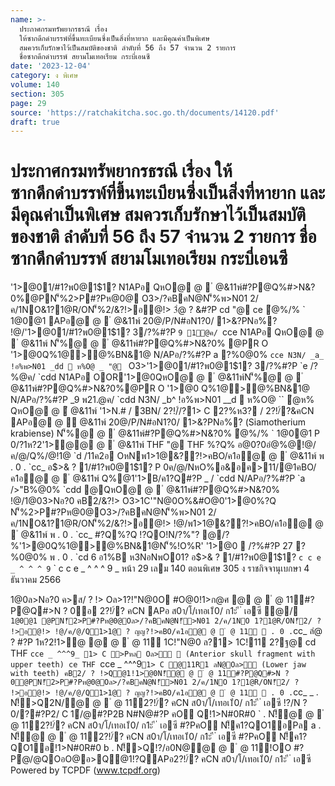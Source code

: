 ```yaml
---
name: >-
  ประกาศกรมทรัพยากรธรณี เรื่อง
  ให้ซากดึกดำบรรพ์ที่ขึ้นทะเบียนซึ่งเป็นสิ่งที่หายาก และมีคุณค่าเป็นพิเศษ
  สมควรเก็บรักษาไว้เป็นสมบัติของชาติ ลำดับที่ 56 ถึง 57 จำนวน 2 รายการ
  ชื่อซากดึกดำบรรพ์ สยามโมเทอเรียม กระบี่เอนซี
date: '2023-12-04'
category: ง พิเศษ
volume: 140
section: 305
page: 29
source: 'https://ratchakitcha.soc.go.th/documents/14120.pdf'
draft: true
---
```


# ประกาศกรมทรัพยากรธรณี เรื่อง ให้ซากดึกดำบรรพ์ที่ขึ้นทะเบียนซึ่งเป็นสิ่งที่หายาก และมีคุณค่าเป็นพิเศษ สมควรเก็บรักษาไว้เป็นสมบัติของชาติ ลำดับที่ 56 ถึง 57 จำนวน 2 รายการ ชื่อซากดึกดำบรรพ์ สยามโมเทอเรียม กระบี่เอนซี

'1>@01/#1?พ0@1$1? N1APอ QหO@ @  ํ @&11พ์#?P@Q%#>N&?0%@PN'็%2>P#?Pห@0@ O3>/?คBคN@N'็%พ>N01 2/ค/1NO&1?1@R/ON'็%2/&?!>อ@!> 3ํ@ ? &#?P cd "@ ce ํ@%/% ` 1@0@1 APอ@ @  ํ @&11พ์ 20@/P/N#อN1?0/ 1>&?PNอ%? !@/'1>@01/#1?พ0@1$1? 3/?%#?P `9 1@ค/ `cce N1APอ QหO@ @  ํ @&11พ์ N'็%@ @  ํ @&11พ์#?P@Q%#>N&?0% @PR O '1>@0Q%1@>@%BN&1@ N/APอ/?%#?P a ?%0@0% `cce N3N/ _a_ !อ%พ>N01 _dd  ห%O@ _ "@ ` O3>'1>@01/#1?พ0@1$1? 3/?%#?P `e /?%@ค/ `cdd N1APอ OOR'1>@0QหO@ @  ํ @&11พ์N'็%@ @  ํ @&11พ์#?P@Q%#>N&?0%@PR O '1>@0 Q%1@>@%BN&1@ N/APอ/?%#?P _9 พ21.@ค/ `cdd N3N/ _b^ !อ%พ>N01 __d  ห%O@ `` ํ@ห% QหO@ @  ํ @&11พ์ '1>N.# / 3BN/ 2?!/์/?1> C 2?%ห3? / 2?!/์?&คCN APอ@ @  ํ @&11พ์ 20@/P/N#อN1?0/ 1>&?PNอ%? (Siamotherium krabiense) N'็%@ @  ํ @&11พ์#?P@Q%#>N&?0% ํ@%/% ` 1@0@1 P 0/?1ห?2'1>ํ@@ @  ํ @&11พ์ THF "@ THF %?Q% อ@0?0อํ@%@!@/ค/@/Q%/@!1@ `d /11ค2อ OหNพ1>1@&??!>คBO/ค1อ@ @  ํ @&11พ์ พ . 0 . `cc_ อ$>& ? 1/#1?พ0@1$1? P 0ค/@/NหO%อ&อค>11/@1คBO/ค1อ@ @  ํ @&11พ์ Q%@1'1>B/ค1?Q#?P _ / `cdd N/APอ/?%#?P `a />"B%@0% `cdd @QหO@ @  ํ @&11พ์#?P@Q%#>N&?0% !@/1@03>Nอ?0 คB2/&?!> O3>1C'"N@0O%&#O@0'1>@0%?Q N'็%2>P#?Pห@0@O3>/?คBคN@N'็%พ>N01 2/ค/1NO&1?1@R/ON'็%2/&?!>อ@!> !@/พ1>1@&??!>คBO/ค1อ@ @  ํ @&11พ์ พ . 0 . `cc_ #?Q%?Q !?QO!N/?%"? @/?%'1>@0Q%1@>@%BN&1@N'็%!O%R' '1>@0  /?%#?P 27 ?%0@0% พ . 0 . `cd 6 อ1%B ห3NอNพO01? อ$>& ? 1/#1?พ0@1$1? ` c c e _ ^ ^ ^ 9 ` ` c c e _ ^ ^ ^ 9 _ หน้า 29 เลม 140 ตอนพิเศษ 305 ง ราชกิจจานุเบกษา 4 ธันวาคม 2566

1@0ล>Nอ?0 ค>ส/ ? !> Oล>1?!"N@0O #O@0!1>ก@ศ @ @  ํ @ 11์#?P@Q#>N ? 0อ 2?!/์? คCN APอ ส0า/โ/เทอเ1ี0/ ก1ะ ี ่ เอซี ํ@/ ` 1@0@1 @PN!็2>P#?Pห@0@Oล>/?คBคN@N!็>N01 2/ค/1NO 1?1@R/ON!็2/ ? !>อ@!> !@/ค/@/Q1>1@ ? ญญ?!>คBO/ค1อ@ @  ํ @ 11์  . 0 . `cc_ ลํ@ ? #?P 1ห?2!1>ํ@ @ @  ํ @ 11์ 1C!"N@0 ล?1> 1C!11 2?ฐ@ cd THF `cce _ ^^^9_ 1> C >Pหล Oล>ั  (Anterior skull fragment with upper teeth) ce THF `cce _ ^^^9` 1> C @11R1 ลN@Oล>ั (Lower jaw with teeth) คB2/ ? !>Q@1!1>@0N!็@ @  ํ @ 11์#?P@Q#>N ? 0@PN!็2>P#?Pห@0@Oล>/?คBคN@N!็>N01 2/ค/1NO 1?1@R/ON!็2/ ? !>อ@!> !@/ค/@/Q1>1@ ? ญญ?!>คBO/ค1อ@ @  ํ @ 11์  . 0 . `cc_ _ . N!็>Q2N/@ @  ํ @ 11์2?!/์? คCN ส0า/โ/เทอเ1ี0/ ก1ะ ี ่ เอซี !?/N ? 0/?#?P2/ C 1์/@#?P2B N#N@#?P คO Q!1>N#0R#0 ` . N!็@ @  ํ @ 11์2?!/์? คCN ส0า/โ/เทอเ1ี0/ ก1ะ ี ่ เอซี #?PคO N!็ค1?QO1อPล a . N!็@ @  ํ @ 11์2?!/์? คCN ส0า/โ/เทอเ1ี0/ ก1ะ ี ่ เอซี #?PคO N!็ค1?QO1อ!1>N#0R#0 b . N!็>Q!?/อ0N@@ @  ํ @ 11์!OO #?Pํ@/@QOอO@อ>Q@1!?QAPอ2?!/์? คCN ส0า/โ/เทอเ1ี0/ ก1ะ ี ่ เอซี Powered by TCPDF (www.tcpdf.org)
